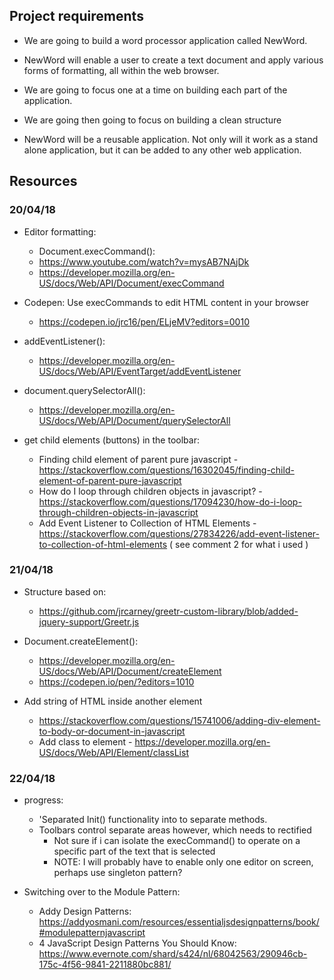 ## Project requirements

- We are going to build a word processor application called NewWord.

- NewWord will enable a user to create a text document and apply various forms of formatting, all within the web browser.

- We are going to focus one at a time on building each part of the application.

- We are going then going to focus on building a clean structure

- NewWord will be a reusable application. Not only will it work as a stand alone application, but it can be added to any other web application.

## Resources

### 20/04/18
- Editor formatting:
  - Document.execCommand():
  - https://www.youtube.com/watch?v=mysAB7NAjDk
  - https://developer.mozilla.org/en-US/docs/Web/API/Document/execCommand

- Codepen: Use execCommands to edit HTML content in your browser
  - https://codepen.io/jrc16/pen/ELjeMV?editors=0010

- addEventListener():
  - https://developer.mozilla.org/en-US/docs/Web/API/EventTarget/addEventListener

- document.querySelectorAll():
  - https://developer.mozilla.org/en-US/docs/Web/API/Document/querySelectorAll

- get child elements (buttons) in the toolbar:
  - Finding child element of parent pure javascript - https://stackoverflow.com/questions/16302045/finding-child-element-of-parent-pure-javascript
  - How do I loop through children objects in javascript? - https://stackoverflow.com/questions/17094230/how-do-i-loop-through-children-objects-in-javascript
  - Add Event Listener to Collection of HTML Elements - https://stackoverflow.com/questions/27834226/add-event-listener-to-collection-of-html-elements ( see comment 2 for what i used )


### 21/04/18

- Structure based on:
  - https://github.com/jrcarney/greetr-custom-library/blob/added-jquery-support/Greetr.js

- Document.createElement():
  - https://developer.mozilla.org/en-US/docs/Web/API/Document/createElement
  - https://codepen.io/pen/?editors=1010

- Add string of HTML inside another element
  - https://stackoverflow.com/questions/15741006/adding-div-element-to-body-or-document-in-javascript
  - Add class to element - https://developer.mozilla.org/en-US/docs/Web/API/Element/classList

### 22/04/18

- progress:
  - 'Separated Init() functionality into to separate methods.
  - Toolbars control separate areas however, which needs to rectified
    - Not sure if i can isolate the execCommand() to operate on a specific part of the text that is selected
    - NOTE: I will probably have to enable only one editor on screen, perhaps use singleton pattern?

- Switching over to the Module Pattern:
  - Addy Design Patterns: https://addyosmani.com/resources/essentialjsdesignpatterns/book/#modulepatternjavascript
  - 4 JavaScript Design Patterns You Should Know: https://www.evernote.com/shard/s424/nl/68042563/290946cb-175c-4f56-9841-2211880bc881/
